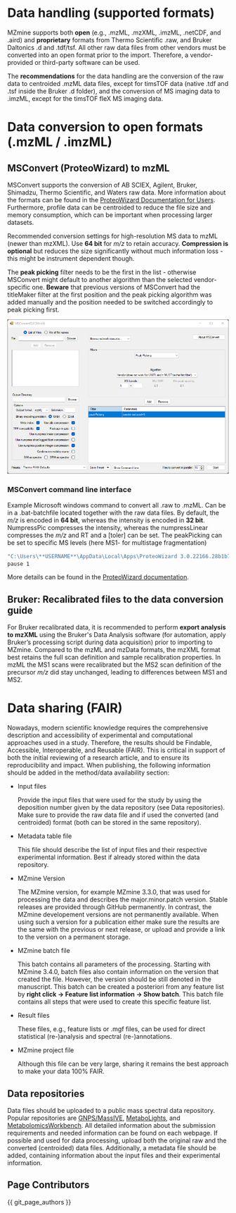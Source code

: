 # Data handling (supported formats)
MZmine supports both **open** (e.g., .mzML, .mzXML, .imzML, .netCDF, and .aird) and **proprietary** formats from
Thermo Scientific .raw, and Bruker Daltonics .d and .tdf/tsf. All other raw data files from other vendors must
be converted into an open format prior to the import. Therefore, a vendor-provided or third-party software can
be used.

The **recommendations** for the data handling are the conversion of the raw data to centroided .mzML data files,
except for timsTOF data (native .tdf and .tsf inside the Bruker .d folder), and the conversion of MS imaging data
to .imzML, except for the timsTOF fleX MS imaging data.


# Data conversion to open formats (.mzML / .imzML)

## MSConvert (ProteoWizard) to mzML
MSConvert supports the conversion of AB SCIEX, Agilent, Bruker, Shimadzu, Thermo Scientific, 
and Waters raw data. More information about the formats can be found in the [ProteoWizard Documentation for Users](https://proteowizard.sourceforge.io/doc_users.html).
Furthermore, profile data can be centroided to reduce the file size and memory consumption,
which can be important when processing larger datasets.

Recommended conversion settings for high-resolution MS data to mzML (newer than mzXML). Use **64 bit** for _m/z_ to retain accuracy. 
**Compression is optional** but reduces the size significantly without much information loss - this might be instrument dependent though.

The **peak picking** filter needs to be the first in the list - otherwise MSConvert might default to another algorithm 
than the selected vendor-specific one. **Beware** that previous versions of MSConvert had the titleMaker filter at the 
first position and the peak picking algorithm was added manually and the position needed to be switched accordingly to 
peak picking first.  

![](img/msconvert.png)

### MSConvert command line interface
Example Microsoft windows command to convert all .raw to .mzML. Can be in a .bat-batchfile located together with the raw data files.
By default, the _m/z_ is encoded in **64 bit**, whereas the intensity is encoded in **32 bit**. NumpressPic compresses the intensity, whereas the numpressLinear compresses the _m/z_ and RT and a [toler] can be set. The peakPicking
can be set to specific MS levels (here MS1- for multistage fragmentation)
```bash
"C:\Users\**USERNAME**\AppData\Local\Apps\ProteoWizard 3.0.22166.28b1b7b 64-bit\msconvert.exe" *.raw --filter "peakPicking true 1-" --zlib --numpressPic --numpressLinear -v -o mzml
pause 1
```
More details can be found in the [ProteoWizard documentation](https://proteowizard.sourceforge.io/tools/msconvert.html).

## Bruker: Recalibrated files to the data conversion guide

For Bruker recalibrated data, it is recommended to perform **export analysis to mzXML** using the Bruker's Data Analysis software (for automation, apply Bruker’s processing script during data acquisition) prior to importing to MZmine. Compared to the mzML and mzData formats, the mzXML format best retains the full scan definition and sample recalibration properties. In mzML the MS1 scans were recalibrated but the MS2 scan definition of the precursor _m/z_ did stay unchanged, leading to differences between MS1 and MS2.

# Data sharing (FAIR)
Nowadays, modern scientific knowledge requires the comprehensive description and accessibility of experimental and
computational approaches used in a study. Therefore, the results should be Findable, Accessible, Interoperable,
and Reusable (FAIR). This is critical in support of both the initial reviewing of a research article, and to ensure
its reproducibility and impact.
When publishing, the following information should be added in the method/data availability section:

+ Input files
    
    Provide the input files that were used for the study by using the deposition number given by the data repository
  (see Data repositories). Make sure to provide the raw data file and if used the converted (and centroided)
format (both can be stored in the same repository).
+ Metadata table file
 
    This file should describe the list of input files and their respective experimental information. Best if
 already stored within the data repository.

+ MZmine Version
 
    The MZmine version, for example MZmine 3.3.0, that was used for processing the data and describes the major.minor.patch
version. Stable releases are provided through GitHub permanently. In contrast, the MZmine developement versions
are not permanently available. When using such a version for a publication either make sure the results are the same
with the previous or next release, or upload and provide a link to the version on a permanent storage.
+ MZmine batch file

    This batch contains all parameters of the processing. Starting with MZmine 3.4.0, batch files also contain information
on the version that created the file. However, the version should be still denoted in the manuscript. This batch can
be created a posteriori from any feature list by **right click → Feature list information → Show batch**. This batch
file contains all steps that were used to create this specific feature list.
+ Result files
 
    These files, e.g., feature lists or .mgf files, can be used for direct statistical (re-)analysis and spectral
  (re-)annotations.
+ MZmine project file
 
    Although this file can be very large, sharing it remains the best approach to make your data 100% FAIR.

## Data repositories
Data files should be uploaded to a public mass spectral data repository. Popular repositories are
[GNPS/MassIVE](https://gnps.ucsd.edu/ProteoSAFe/static/gnps-splash.jsp), 
[MetaboLights](https://www.ebi.ac.uk/metabolights/), and
[MetabolomicsWorkbench](https://www.metabolomicsworkbench.org/). All detailed information about the submission requirements
and needed information can be found on each webpage. If possible and used for data processing, upload both the original
raw and the converted (centroided) data files. Additionally, a metadata file should be added, containing information
about the input files and their experimental information.


## Page Contributors

{{ git_page_authors }}
